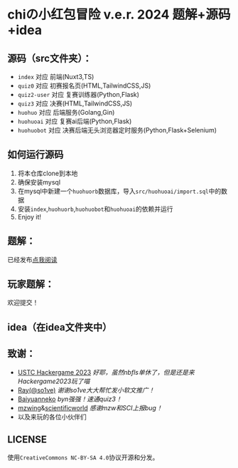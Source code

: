 # chiの小红包冒险 v.e.r. 2024 题解+源码+idea

## 源码（src文件夹）：

- `index` 对应 前端(Nuxt3,TS)
- `quiz0` 对应 初赛报名页(HTML,TailwindCSS,JS)
- `quiz2-user` 对应 复赛训练器(Python,Flask)
- `quiz3` 对应 决赛(HTML,TailwindCSS,JS)
- `huohuo` 对应 后端服务(Golang,Gin)
- `huohuoai` 对应 复赛ai后端(Python,Flask)
- `huohuobot` 对应 决赛后端无头浏览器定时服务(Python,Flask+Selenium)

## 如何运行源码

1. 将本仓库clone到本地
2. 确保安装mysql
3. 在mysql中新建一个`huohuorb`数据库，导入`src/huohuoai/import.sql`中的数据
4. 安装`index`,`huohuorb`,`huohuobot`和`huohuoai`的依赖并运行
5. Enjoy it!

## 题解：

已经发布[点我阅读](./writeups/README.md)

## 玩家题解：

欢迎提交！

## idea（在idea文件夹中）

## 致谢：

 - [USTC Hackergame 2023](https://hack.lug.ustc.edu.cn/) *好耶，虽然nbfls单休了，但是还是来Hackergame2023玩了喵*
 - [Ray(@so1ve)](https://blog.mk1.io/) *谢谢so1ve大大帮忙发小软文推广！*
 - [Baiyuanneko](https://nekomoe.xyz/) *byn强强！速通quiz3！*
 - [mzwing](https://mzwing.eu.org/)&[scientificworld](https://koishi514.moe/) *感谢mzw和SCI上报bug！*
 - 以及来玩的各位小伙伴们

## LICENSE

使用`CreativeCommons NC-BY-SA 4.0`协议开源和分发。